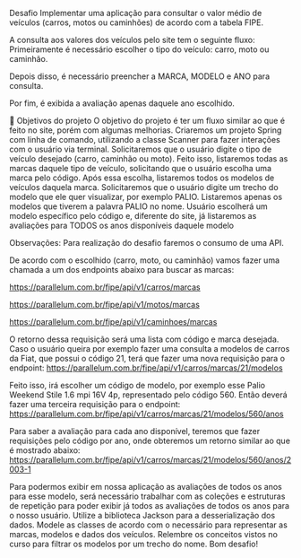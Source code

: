 Desafio
Implementar uma aplicação para consultar o valor médio de veículos (carros, motos ou caminhões) de acordo com a tabela FIPE.

A consulta aos valores dos veículos pelo site tem o seguinte fluxo:
Primeiramente é necessário escolher o tipo do veículo: carro, moto ou caminhão.

Depois disso, é necessário preencher a MARCA, MODELO e ANO para consulta.

Por fim, é exibida a avaliação apenas daquele ano escolhido.


🔨 Objetivos do projeto
O objetivo do projeto é ter um fluxo similar ao que é feito no site, porém com algumas melhorias.
Criaremos um projeto Spring com linha de comando, utilizando a classe Scanner para fazer interações com o usuário via terminal.
Solicitaremos que o usuário digite o tipo de veículo desejado (carro, caminhão ou moto).
Feito isso, listaremos todas as marcas daquele tipo de veículo, solicitando que o usuário escolha uma marca pelo código.
Após essa escolha, listaremos todos os modelos de veículos daquela marca.
Solicitaremos que o usuário digite um trecho do modelo que ele quer visualizar, por exemplo PALIO.
Listaremos apenas os modelos que tiverem a palavra PALIO no nome.
Usuário escolherá um modelo específico pelo código e, diferente do site, já listaremos as avaliações para TODOS os anos disponíveis daquele modelo


Observações:
Para realização do desafio faremos o consumo de uma API.

De acordo com o escolhido (carro, moto, ou caminhão) vamos fazer uma chamada a um dos endpoints abaixo para buscar as marcas:

https://parallelum.com.br/fipe/api/v1/carros/marcas

https://parallelum.com.br/fipe/api/v1/motos/marcas

https://parallelum.com.br/fipe/api/v1/caminhoes/marcas

O retorno dessa requisição será uma lista com código e marca desejada. Caso o usuário queira por exemplo fazer uma consulta a modelos de carros da Fiat, que possui o código 21, terá que fazer uma nova requisição para o endpoint:
https://parallelum.com.br/fipe/api/v1/carros/marcas/21/modelos

Feito isso, irá escolher um código de modelo, por exemplo esse Palio Weekend Stile 1.6 mpi 16V 4p, representado pelo código 560. Então deverá fazer uma terceira requisição para o endpoint:
https://parallelum.com.br/fipe/api/v1/carros/marcas/21/modelos/560/anos

Para saber a avaliação para cada ano disponível, teremos que fazer requisições pelo código por ano, onde obteremos um retorno similar ao que é mostrado abaixo:
https://parallelum.com.br/fipe/api/v1/carros/marcas/21/modelos/560/anos/2003-1


Para podermos exibir em nossa aplicação as avaliações de todos os anos para esse modelo, será necessário trabalhar com as coleções e estruturas de repetição para poder exibir já todos as avaliações de todos os anos para o nosso usuário.
Utilize a biblioteca Jackson para a desserialização dos dados.
Modele as classes de acordo com o necessário para representar as marcas, modelos e dados dos veículos.
Relembre os conceitos vistos no curso para filtrar os modelos por um trecho do nome.
Bom desafio!
